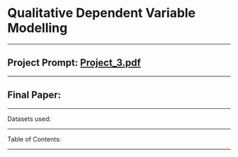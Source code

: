 #  Qualitative Dependent Variable Modelling

***

## Project Prompt: [Project_3.pdf](https://github.com/kivatmojo/econ_104/files/14553702/Project_3.pdf)


***

## Final Paper: 

***

Datasets used:  

***

Table of Contents:  

***
